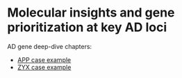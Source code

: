 # Molecular insights and gene prioritization at key AD loci

AD gene deep-dive chapters: 

- [APP case example](APP_case_example)
- [ZYX case example](ZYX_case_example)
